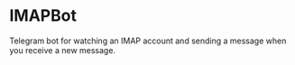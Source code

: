 # IMAPBot
Telegram bot for watching an IMAP account and sending a message when you receive a new message.
